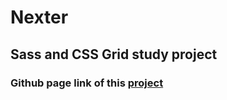 # Nexter

## Sass and CSS Grid study project

### Github page link of this [project](https://yuriandev.github.io/Nexter)
